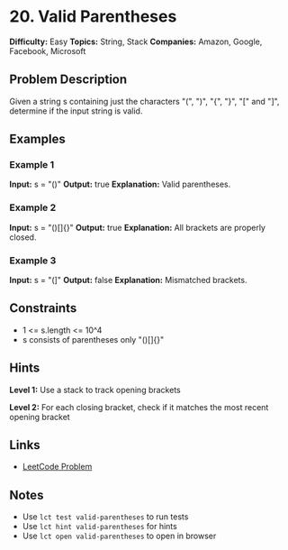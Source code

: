 # 20. Valid Parentheses

**Difficulty:** Easy
**Topics:** String, Stack
**Companies:** Amazon, Google, Facebook, Microsoft

## Problem Description

Given a string s containing just the characters "(", ")", "{", "}", "[" and "]", determine if the input string is valid.

## Examples

### Example 1
**Input:** s = "()"
**Output:** true
**Explanation:** Valid parentheses.

### Example 2
**Input:** s = "()[]{}"
**Output:** true
**Explanation:** All brackets are properly closed.

### Example 3
**Input:** s = "(]"
**Output:** false
**Explanation:** Mismatched brackets.

## Constraints

- 1 <= s.length <= 10^4
- s consists of parentheses only "()[]{}"



## Hints

**Level 1:** Use a stack to track opening brackets

**Level 2:** For each closing bracket, check if it matches the most recent opening bracket

## Links

- [LeetCode Problem](https://leetcode.com/problems/valid-parentheses/)

## Notes

- Use `lct test valid-parentheses` to run tests
- Use `lct hint valid-parentheses` for hints
- Use `lct open valid-parentheses` to open in browser